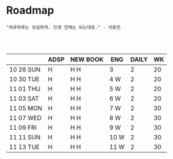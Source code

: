 # Roadmap

```
"하루하루는 성실하게. 인생 전체는 되는대로." - 이동진
```



<br><br>

|           | ADSP | NEW BOOK | ENG  | DAILY | WK   |
| --------- | ---- | -------- | ---- | ----- | ---- |
| 10 28 SUN | H    | H H      | 3    | 2     | 20   |
| 10 30 TUE | H    | H H      | 4 W  | 2     | 20   |
| 11 01 THU | H    | H H      | 5 W  | 2     | 20   |
| 11 03 SAT | H    | H H      | 6 W  | 2     | 20   |
| 11 05 MON | H    | H H      | 7 W  | 2     | 30   |
| 11 07 WED | H    | H H      | 8 W  | 2     | 30   |
| 11 09 FRI | H    | H H      | 9 W  | 2     | 30   |
| 11 11 SUN | H    | H H      | 10 W | 2     | 30   |
| 11 13 TUE | H    | H H      | 11 W | 2     | 30   |

<br><br>

